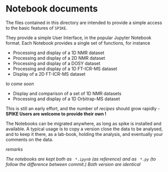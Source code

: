# Notebook documents

The files contained in this directory are intended to provide a simple access to the basic features of `SPIKE`.

They provide a simple User Interface, in the popular Jupyter Notebook format.
Each Notebook provides a single set of functions, for instance 

- Processing and display of a 1D NMR dataset
- Processing and display of a 2D NMR dataset
- Processing and display of a DOSY dataset
- Processing and display of a 1D FT-ICR-MS dataset
- Display of a 2D FT-ICR-MS dataset

*to come soon*

- Display and comparison of a set of 1D NMR datasets
- Processing and display of a 1D Orbitrap-MS dataset

This is still an early effort, and the number of *recipes* should grow rapidly - **SPIKE Users are welcome to provide their own !**

The Notebooks can be migrated anywhere, as long as spike is installed and available.
A typical usage is to copy a version close the data to be analysed, and to keep it there, as a lab-book, holding the analysis, and eventually your comments on the data.

*remarks*

*The notebooks are kept both as ` *.ipynb` (as reference) and as ` *.py` (to follow the difference between commit.) Both version are identical*


